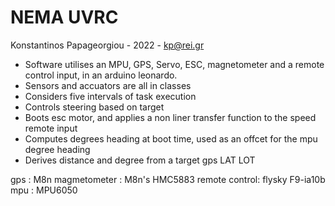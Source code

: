 # NEMA UVRC

Konstantinos Papageorgiou - 2022 - kp@rei.gr

- Software utilises an MPU, GPS, Servo, ESC, magnetometer and a remote control input, in an arduino leonardo.
- Sensors and accuators are all in classes
- Considers five intervals of task execution
- Controls steering based on target 
- Boots esc motor, and applies a non liner transfer function to the speed remote input
- Computes degrees heading at boot time, used as an offcet for the mpu degree heading
- Derives distance and degree from a target gps LAT LOT

gps : M8n
magmetometer : M8n's HMC5883
remote control: flysky F9-ia10b
mpu : MPU6050



